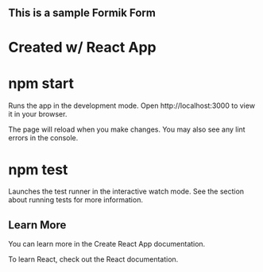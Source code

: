 ## This is a sample Formik Form

# Created w/ React App



# npm start

Runs the app in the development mode.
Open http://localhost:3000 to view it in your browser.

The page will reload when you make changes.
You may also see any lint errors in the console.

# npm test
Launches the test runner in the interactive watch mode.
See the section about running tests for more information.

## Learn More
You can learn more in the Create React App documentation.

To learn React, check out the React documentation.
